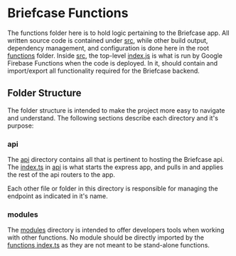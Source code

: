 # Briefcase Functions  

The functions folder here is to hold logic pertaining to the Briefcase app. 
All written source code is contained under [src](./src), while other build 
output, dependency management, and configuration is done here in the root 
[functions](.) folder. 
Inside [src](./src), the top-level [index.js](./src/index.js) is what is run 
by Google Firebase Functions when the code is deployed. 
In it, should contain and import/export all functionality required for the 
Briefcase backend. 

## Folder Structure  

The folder structure is intended to make the project more easy to navigate and 
understand. 
The following sections describe each directory and it's purpose: 

### api

The [api](./src/api) directory contains all that is pertinent to hosting the 
Briefcase api. 
The [index.ts](./src/api/index.ts) in [api](./src/api) is what starts the 
express app, and pulls in and applies the rest of the api routers to the app.  

Each other file or folder in this directory is responsible for managing the 
endpoint as indicated in it's name.

### modules

The [modules](./src/modules) directory is intended to offer developers tools 
when working with other functions. 
No module should be directly imported by the 
[functions index.ts](./src/index.ts) as they are not meant to be stand-alone 
functions. 

